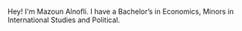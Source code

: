 Hey! I'm Mazoun Alnofli. 
I have a Bachelor’s in Economics, Minors in International Studies and Political. 
